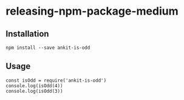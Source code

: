 # releasing-npm-package-medium

## Installation

`npm install --save ankit-is-odd`

## Usage

```
const isOdd = require('ankit-is-odd')
console.log(isOdd(4))
console.log(isOdd(3))
```
